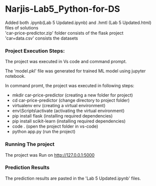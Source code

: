 # Narjis-Lab5_Python-for-DS

Added both .ipynb(Lab 5 Updated.ipynb) and .hmtl (Lab 5 Updated.html) files of solutions
<br>
'car-price-predictor.zip' folder consists of the flask project
<br>
'car+data.csv' consists the datasets

### Project Execution Steps:
The project was executed in Vs code and command prompt.<br>

The 'model.pkl' file was generated for trained ML model using jupyter notebook.<br>

In command promt, the project was executed in following steps:<br>
- mkdir car-price-predictor (creating a new folder for project)<br>
- cd car-price-predictor (change directory to project folder)
- virtualenv env (creating a virtual environment)
- env\Scripts\activate (activating the virtual environment)
- pip install flask (installing required dependencies)
- pip install scikit-learn (installing required dependencies)
- code . (open the project folder in vs-code)
- python app.py (run the project)

### Running The project
The project was Run on http://127.0.0.1:5000

### Prediction Results
The prediction results are pasted in the 'Lab 5 Updated.ipynb' files.
